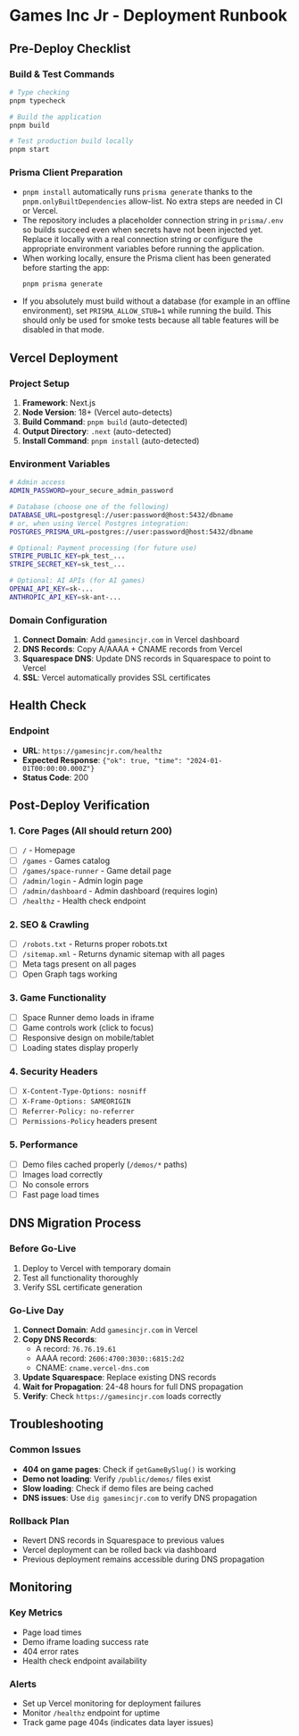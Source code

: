 # Games Inc Jr - Deployment Runbook

## Pre-Deploy Checklist

### Build & Test Commands
```bash
# Type checking
pnpm typecheck

# Build the application
pnpm build

# Test production build locally
pnpm start
```

### Prisma Client Preparation
- `pnpm install` automatically runs `prisma generate` thanks to the `pnpm.onlyBuiltDependencies` allow-list. No extra steps are
  needed in CI or Vercel.
- The repository includes a placeholder connection string in `prisma/.env` so builds succeed even when secrets have not been
  injected yet. Replace it locally with a real connection string or configure the appropriate environment variables before
  running the application.
- When working locally, ensure the Prisma client has been generated before starting the app:
  ```bash
  pnpm prisma generate
  ```
- If you absolutely must build without a database (for example in an offline environment), set `PRISMA_ALLOW_STUB=1` while
  running the build. This should only be used for smoke tests because all table features will be disabled in that mode.

## Vercel Deployment

### Project Setup
1. **Framework**: Next.js
2. **Node Version**: 18+ (Vercel auto-detects)
3. **Build Command**: `pnpm build` (auto-detected)
4. **Output Directory**: `.next` (auto-detected)
5. **Install Command**: `pnpm install` (auto-detected)

### Environment Variables
```bash
# Admin access
ADMIN_PASSWORD=your_secure_admin_password

# Database (choose one of the following)
DATABASE_URL=postgresql://user:password@host:5432/dbname
# or, when using Vercel Postgres integration:
POSTGRES_PRISMA_URL=postgres://user:password@host:5432/dbname

# Optional: Payment processing (for future use)
STRIPE_PUBLIC_KEY=pk_test_...
STRIPE_SECRET_KEY=sk_test_...

# Optional: AI APIs (for AI games)
OPENAI_API_KEY=sk-...
ANTHROPIC_API_KEY=sk-ant-...
```

### Domain Configuration
1. **Connect Domain**: Add `gamesincjr.com` in Vercel dashboard
2. **DNS Records**: Copy A/AAAA + CNAME records from Vercel
3. **Squarespace DNS**: Update DNS records in Squarespace to point to Vercel
4. **SSL**: Vercel automatically provides SSL certificates

## Health Check

### Endpoint
- **URL**: `https://gamesincjr.com/healthz`
- **Expected Response**: `{"ok": true, "time": "2024-01-01T00:00:00.000Z"}`
- **Status Code**: 200

## Post-Deploy Verification

### 1. Core Pages (All should return 200)
- [ ] `/` - Homepage
- [ ] `/games` - Games catalog
- [ ] `/games/space-runner` - Game detail page
- [ ] `/admin/login` - Admin login page
- [ ] `/admin/dashboard` - Admin dashboard (requires login)
- [ ] `/healthz` - Health check endpoint

### 2. SEO & Crawling
- [ ] `/robots.txt` - Returns proper robots.txt
- [ ] `/sitemap.xml` - Returns dynamic sitemap with all pages
- [ ] Meta tags present on all pages
- [ ] Open Graph tags working

### 3. Game Functionality
- [ ] Space Runner demo loads in iframe
- [ ] Game controls work (click to focus)
- [ ] Responsive design on mobile/tablet
- [ ] Loading states display properly

### 4. Security Headers
- [ ] `X-Content-Type-Options: nosniff`
- [ ] `X-Frame-Options: SAMEORIGIN`
- [ ] `Referrer-Policy: no-referrer`
- [ ] `Permissions-Policy` headers present

### 5. Performance
- [ ] Demo files cached properly (`/demos/*` paths)
- [ ] Images load correctly
- [ ] No console errors
- [ ] Fast page load times

## DNS Migration Process

### Before Go-Live
1. Deploy to Vercel with temporary domain
2. Test all functionality thoroughly
3. Verify SSL certificate generation

### Go-Live Day
1. **Connect Domain**: Add `gamesincjr.com` in Vercel
2. **Copy DNS Records**: 
   - A record: `76.76.19.61`
   - AAAA record: `2606:4700:3030::6815:2d2`
   - CNAME: `cname.vercel-dns.com`
3. **Update Squarespace**: Replace existing DNS records
4. **Wait for Propagation**: 24-48 hours for full DNS propagation
5. **Verify**: Check `https://gamesincjr.com` loads correctly

## Troubleshooting

### Common Issues
- **404 on game pages**: Check if `getGameBySlug()` is working
- **Demo not loading**: Verify `/public/demos/` files exist
- **Slow loading**: Check if demo files are being cached
- **DNS issues**: Use `dig gamesincjr.com` to verify DNS propagation

### Rollback Plan
- Revert DNS records in Squarespace to previous values
- Vercel deployment can be rolled back via dashboard
- Previous deployment remains accessible during DNS propagation

## Monitoring

### Key Metrics
- Page load times
- Demo iframe loading success rate
- 404 error rates
- Health check endpoint availability

### Alerts
- Set up Vercel monitoring for deployment failures
- Monitor `/healthz` endpoint for uptime
- Track game page 404s (indicates data layer issues)
